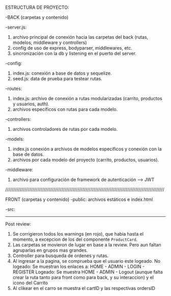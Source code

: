 ESTRUCTURA DE PROYECTO: 

-BACK (carpetas y contenido)

-server.js: 
1) archivo principal de conexión hacia las carpetas del back (rutas, modelos, middleware y controllers)
2) config de uso de express, bodyparser, middlewares, etc. 
3) sincronización con la db y listening en el puerto del server. 

-config:
1) index.js: conexión a base de datos y sequelize.
2) seed.js: data de prueba para testear rutas.

-routes:
1) index.js: archivo de conexión a rutas modularizadas (carrito, productos y usuarios, auth).
2) archivos específicos con rutas para cada modelo.

-controllers:
1) archivos controladores de rutas por cada modelo. 

-models: 
1) index.js conexión a archivos de modelos específicos y conexión con la base de datos.
2) archivos por cada modelo del proyecto (carrito, productos, usuarios).

-middleware: 
1) archivo para configuración de framework de autenticación --> JWT

///////////////////////////////////////////////////////////////////////////////////////////////////

FRONT (carpetas y contenido)
-public: archivos estáticos e index.html 

-src: 

--------------------------------------------------------------------------------------------

Post review:

1. Se corrigieron todos los warnings (en rojo), que habia hasta el momento, a excepcion de los del componente `ProductCard`.
2. Las carpetas se movieron de lugar en base a la review. Pero aun faltan agruparlas en grupos mas grandes.
3. Controller para busqueda de ordenes y rutas.
4. Al ingresar a la pagina, se comprueba que el usuario este logeado.
    No logeado: Se muestran los enlaces a: HOME - ADMIN - LOGIN - REGISTER
    Logeado: Se muestra HOME - ADMIN - Logout (aunque falta crear la ruta tanto para front como para back, y su interaccion)
    y el icono del Carrito
5. Al clikear en el carro se muestra el cartID y las respectivas ordersID
